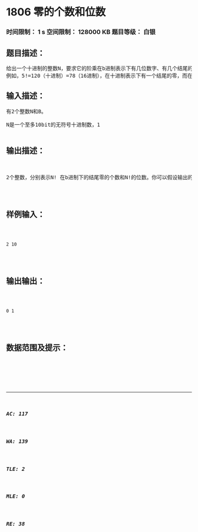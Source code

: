 # 1806 零的个数和位数   
### 时间限制： 1 s     空间限制： 128000 KB     题目等级： 白银  
## 题目描述：  

<pre>
给出一个十进制的整数N，要求它的阶乘在b进制表示下有几位数字、有几个结尾的零。
例如，5!=120（十进制）=78（16进制），在十进制表示下有一个结尾的零，而在16进制表示下没有结尾的零。
</pre>
  
  
## 输入描述：  

<pre>
有2个整数N和B。
 
N是一个至多10bit的无符号十进制数，1<B<=16。
  

</pre>
  
  
## 输出描述：  

<pre>
2个整数，分别表示N! 在b进制下的结尾零的个数和N!的位数。你可以假设输出的结果都不会超过2^31-1。
</pre>
  
  
## 样例输入：  

<pre><code>
2 10
</code></pre>
  
  
## 输出输出：  

<pre><code>
0 1
</code></pre>
  
  
## 数据范围及提示：  

<pre>
</pre>
  
  
***  

##### AC: 117  
##### WA: 139  
##### TLE: 2  
##### MLE: 0  
##### RE: 38  
